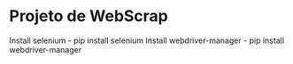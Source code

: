 #   Projeto de WebScrap
Install selenium - pip install selenium
Install webdriver-manager - pip install webdriver-manager